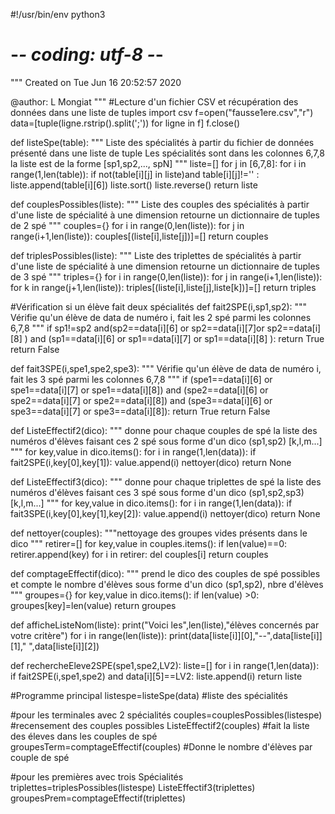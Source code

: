 #!/usr/bin/env python3
# -*- coding: utf-8 -*-
"""
Created on Tue Jun 16 20:52:57 2020

@author: L Mongiat
"""
#Lecture d'un fichier CSV et récupération des données dans une liste de tuples
import csv
f=open("fausse1ere.csv","r")
data=[tuple(ligne.rstrip().split(';')) for ligne in f]
f.close()

def listeSpe(table):
    """
    Liste des spécialités à partir du fichier de données présenté dans une liste de tuple
    Les spécialités sont dans les colonnes 6,7,8
    la liste est de la forme [sp1,sp2,..., spN]
    """
    liste=[]
    for j in [6,7,8]:
        for i in range(1,len(table)):
            if not(table[i][j] in liste)and table[i][j]!='' :
                liste.append(table[i][6])
    liste.sort()
    liste.reverse()
    return liste

def couplesPossibles(liste):
    """
    Liste des couples des spécialités à partir d'une liste de spécialité à une dimension
    retourne un dictionnaire de tuples de 2 spé
    """
    couples={}
    for i in range(0,len(liste)):
        for j in range(i+1,len(liste)):
            couples[(liste[i],liste[j])]=[]
    return couples

def triplesPossibles(liste):
    """
    Liste des triplettes de spécialités à partir d'une liste de spécialité à une dimension
    retourne un dictionnaire de tuples de 3 spé
    """
    triples={}
    for i in range(0,len(liste)):
        for j in range(i+1,len(liste)):
            for k in range(j+1,len(liste)):
                triples[(liste[i],liste[j],liste[k])]=[]
    return triples

#Vérification si un élève fait deux spécialités
def fait2SPE(i,sp1,sp2):
    """
    Vérifie qu'un élève de data de numéro i, fait les 2 spé parmi les colonnes 6,7,8
    """
    if sp1!=sp2 and(sp2==data[i][6] or sp2==data[i][7]or sp2==data[i][8] ) and (sp1==data[i][6] or sp1==data[i][7] or sp1==data[i][8] ):
        return True
    return False

def fait3SPE(i,spe1,spe2,spe3):
    """
    Vérifie qu'un élève de data de numéro i, fait les 3 spé parmi les colonnes 6,7,8
    """
    if (spe1==data[i][6] or spe1==data[i][7] or spe1==data[i][8]) and (spe2==data[i][6] or spe2==data[i][7] or spe2==data[i][8]) and (spe3==data[i][6] or spe3==data[i][7] or spe3==data[i][8]):
         return True
    return False

def ListeEffectif2(dico):
    """
    donne pour chaque couples de spé la liste des numéros d'élèves faisant ces 2 spé
    sous forme d'un dico (sp1,sp2) [k,l,m...]
    """
    for key,value in dico.items():
            for i in range(1,len(data)):
                if fait2SPE(i,key[0],key[1]):
                    value.append(i)
    nettoyer(dico)
    return None

def ListeEffectif3(dico):
    """
    donne pour chaque triplettes de spé la liste des numéros d'élèves faisant ces 3 spé
    sous forme d'un dico (sp1,sp2,sp3) [k,l,m...]
    """
    for key,value in dico.items():
            for i in range(1,len(data)):
                if fait3SPE(i,key[0],key[1],key[2]):
                    value.append(i)
    nettoyer(dico)
    return None

def nettoyer(couples):
    """nettoyage des groupes vides présents dans le dico 
    """
    retirer=[]
    for key,value in couples.items():
        if len(value)==0:
            retirer.append(key)
    for i in retirer:
        del couples[i]
    return couples
    

def comptageEffectif(dico):
    """
    prend le dico des couples de spé possibles et compte le nombre d'élèves sous
    forme d'un dico (sp1,sp2), nbre d'élèves
    """
    groupes={}
    for key,value in dico.items():
        if len(value) >0:
            groupes[key]=len(value)
    return groupes
    
def afficheListeNom(liste):
    print("Voici les",len(liste),"élèves concernés par votre critère")
    for i in range(len(liste)):
        print(data[liste[i]][0],"--",data[liste[i]][1]," ",data[liste[i]][2])     

def rechercheEleve2SPE(spe1,spe2,LV2):
    liste=[]
    for i in range(1,len(data)):
        if fait2SPE(i,spe1,spe2) and data[i][5]==LV2:
            liste.append(i)
    return liste


#Programme principal
listespe=listeSpe(data)     #liste des spécialités

#pour les terminales avec 2 spécialités
couples=couplesPossibles(listespe)  #recensement des couples possibles
ListeEffectif2(couples) #fait la liste des éleves dans les couples de spé
groupesTerm=comptageEffectif(couples) #Donne le nombre d'élèves par couple de spé

#pour les premières avec trois Spécialités
triplettes=triplesPossibles(listespe)
ListeEffectif3(triplettes)
groupesPrem=comptageEffectif(triplettes)

